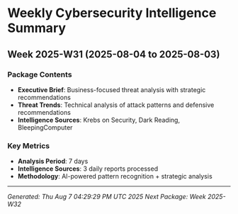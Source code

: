 # Weekly Cybersecurity Intelligence Summary
## Week 2025-W31 (2025-08-04 to 2025-08-03)

### Package Contents
- **Executive Brief**: Business-focused threat analysis with strategic recommendations
- **Threat Trends**: Technical analysis of attack patterns and defensive recommendations
- **Intelligence Sources**: Krebs on Security, Dark Reading, BleepingComputer

### Key Metrics
- **Analysis Period**: 7 days
- **Intelligence Sources**: 3 daily reports processed
- **Methodology**: AI-powered pattern recognition + strategic analysis

---
*Generated: Thu Aug  7 04:29:29 PM UTC 2025*
*Next Package: Week 2025-W32*

